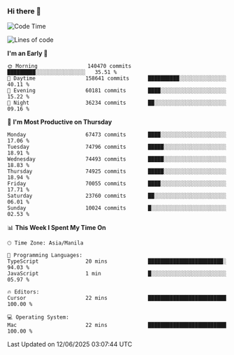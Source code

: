 ### Hi there 👋

<!--START_SECTION:waka-->
![Code Time](http://img.shields.io/badge/Code%20Time-6%2C060%20hrs%2031%20mins-blue)

![Lines of code](https://img.shields.io/badge/From%20Hello%20World%20I%27ve%20Written-137.4%20million%20lines%20of%20code-blue)

**I'm an Early 🐤** 

```text
🌞 Morning                140470 commits      █████████░░░░░░░░░░░░░░░░   35.51 % 
🌆 Daytime                158641 commits      ██████████░░░░░░░░░░░░░░░   40.11 % 
🌃 Evening                60181 commits       ████░░░░░░░░░░░░░░░░░░░░░   15.22 % 
🌙 Night                  36234 commits       ██░░░░░░░░░░░░░░░░░░░░░░░   09.16 % 
```
📅 **I'm Most Productive on Thursday** 

```text
Monday                   67473 commits       ████░░░░░░░░░░░░░░░░░░░░░   17.06 % 
Tuesday                  74796 commits       █████░░░░░░░░░░░░░░░░░░░░   18.91 % 
Wednesday                74493 commits       █████░░░░░░░░░░░░░░░░░░░░   18.83 % 
Thursday                 74925 commits       █████░░░░░░░░░░░░░░░░░░░░   18.94 % 
Friday                   70055 commits       ████░░░░░░░░░░░░░░░░░░░░░   17.71 % 
Saturday                 23760 commits       ██░░░░░░░░░░░░░░░░░░░░░░░   06.01 % 
Sunday                   10024 commits       █░░░░░░░░░░░░░░░░░░░░░░░░   02.53 % 
```


📊 **This Week I Spent My Time On** 

```text
🕑︎ Time Zone: Asia/Manila

💬 Programming Languages: 
TypeScript               20 mins             ████████████████████████░   94.03 % 
JavaScript               1 min               █░░░░░░░░░░░░░░░░░░░░░░░░   05.97 % 

🔥 Editors: 
Cursor                   22 mins             █████████████████████████   100.00 % 

💻 Operating System: 
Mac                      22 mins             █████████████████████████   100.00 % 
```


 Last Updated on 12/06/2025 03:07:44 UTC
<!--END_SECTION:waka-->


<!--
**rad182/rad182** is a ✨ _special_ ✨ repository because its `README.md` (this file) appears on your GitHub profile.

Here are some ideas to get you started:

- 🔭 I’m currently working on ...
- 🌱 I’m currently learning ...
- 👯 I’m looking to collaborate on ...
- 🤔 I’m looking for help with ...
- 💬 Ask me about ...
- 📫 How to reach me: ...
- 😄 Pronouns: ...
- ⚡ Fun fact: ...
-->
